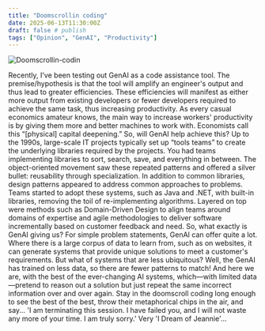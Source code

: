 ```yaml
---
title: "Doomscrollin coding"
date: 2025-06-13T11:30:00Z
draft: false # publish
tags: ["Opinion", "GenAI", "Productivity"]
---
```


<img src="doomscroll-coding.gif" alt="Doomscrollin-codin">

Recently, I've been testing out GenAI as a code assistance tool. The premise/hypothesis is that the tool will amplify an engineer's output and thus lead to greater efficiencies. These efficiencies will manifest as either more output from existing developers or fewer developers required to achieve the same task, thus increasing productivity.
As every casual economics amateur knows, the main way to increase workers' productivity is by giving them more and better machines to work with. Economists call this “[physical] capital deepening.”
So, will GenAI help achieve this?
Up to the 1990s, large-scale IT projects typically set up “tools teams” to create the underlying libraries required by the projects. You had teams implementing libraries to sort, search, save, and everything in between. The object-oriented movement saw these repeated patterns and offered a silver bullet: reusability through specialization. In addition to common libraries, design patterns appeared to address common approaches to problems. Teams started to adopt these systems, such as Java and .NET, with built-in libraries, removing the toil of re-implementing algorithms.
Layered on top were methods such as Domain-Driven Design to align teams around domains of expertise and agile methodologies to deliver software incrementally based on customer feedback and need.
So, what exactly is GenAI giving us? For simple problem statements, GenAI can offer quite a lot. Where there is a large corpus of data to learn from, such as on websites, it can generate systems that provide unique solutions to meet a customer's requirements. But what of systems that are less ubiquitous? Well, the GenAI has trained on less data, so there are fewer patterns to match!
And here we are, with the best of the ever-changing AI systems, which—with limited data—pretend to reason out a solution but just repeat the same incorrect information over and over again. Stay in the doomscroll coding long enough to see the best of the best, throw their metaphorical chips in the air, and say...
'I am terminating this session. I have failed you, and I will not waste any more of your time. I am truly sorry.'
Very 'I Dream of Jeannie'...